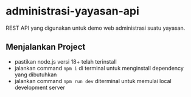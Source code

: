 # administrasi-yayasan-api
REST API yang digunakan untuk demo web administrasi suatu yayasan.

## Menjalankan Project
* pastikan node.js versi 18+ telah terinstall
* jalankan command `npm i` di terminal untuk menginstall dependency yang dibutuhkan
* jalankan command `npm run dev` diterminal untuk memulai local development server
